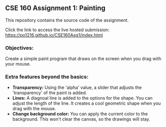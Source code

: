 ## CSE 160 Assignment 1: Painting

This repository contains the source code of the assignment.

Click the link to access the live hosted submission: https://po1216.github.io/CSE160Asg1/index.html

### Objectives:
Create a simple paint program that draws on the screen when you drag with your mouse.

### Extra features beyond the basics:
- **Transparency:** Using the 'alpha' value, a slider that adjusts the 'transparency' of the paint is added. 
- **Lines:** A diagnoal line is added to the options for the shape. You can adjust the length of the line. It creates a cool geometric shape when you drag with the mouse.
- **Change background color:** You can apply the current color to the background. This won't clear the canvas, so the drawings will stay.
